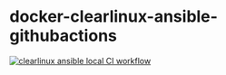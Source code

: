 # docker-clearlinux-ansible-githubactions
[![clearlinux ansible local CI workflow](https://github.com/githubfoam/docker-clearlinux-ansible-githubactions/actions/workflows/clearlinux-ansible-local-wf.yml/badge.svg?branch=main)](https://github.com/githubfoam/docker-clearlinux-ansible-githubactions/actions/workflows/clearlinux-ansible-local-wf.yml)
